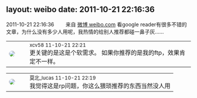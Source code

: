 layout: weibo
date: 2011-10-21 22:16:36
---
<meta name="referrer" content="no-referrer" />

2011-10-21 22:16:36  &nbsp;&nbsp;&nbsp;&nbsp;&nbsp;&nbsp; 来自 <a href="http://weibo.com/" rel="nofollow">微博 weibo.com</a>
看google reader有很多不错的文章，为什么没有多少人用呢，我热情的给别人推荐都碰一鼻子灰…… ​​​

<table style="width: 100%;">
  <tr>
    <td style="width: 40px;"><img style="border-radius:50%" src="https://tva2.sinaimg.cn/crop.0.0.180.180.50/40e9ea8djw1f4es3a5fupj20500503y9.jpg?KID=imgbed,tva&Expires=1624465169&ssig=dLmGM82u2n"></td>
    <td colspan="2"><small>xcv58 11-10-21 22:21</small><br/>更关键的是这是个软需求。  如果你推荐的是我的ftp，效果肯定不一样。</td>
  </tr>
</table>

<table style="width: 100%;">
  <tr>
    <td style="width: 40px;"><img style="border-radius:50%" src="https://tvax2.sinaimg.cn/crop.0.0.1080.1080.50/75ec367dly8gp43zistp7j20u00u03zp.jpg?KID=imgbed,tva&Expires=1624465169&ssig=C%2BZTc2JC%2FG"></td>
    <td colspan="2"><small>莫北_lucas 11-10-21 22:19</small><br/>我觉得这是rp问题，你这么猥琐推荐的东西当然没人用</td>
  </tr>
</table>
